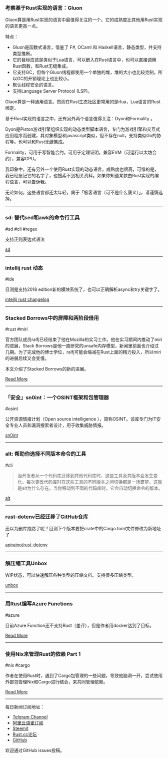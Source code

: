 ### 考察基于Rust实现的语言：Gluon

Gluon算是用Rust实现的语言中最值得关注的一个。它的成熟度比其他用Rust实现的语言更高一点。

特点：

- Gluon是函数式语言，借鉴了 F#, OCaml 和 Haskell语言，静态类型，并支持类型推断。
- 它的目标应该是类似于Lua语言，可以嵌入在Rust语言中，也可以直接调用Rust函数，和Rust无缝集成。
- 它支持GC，但每个Gluon线程都使用一个单独的堆，堆的大小也比较克制，所以GC的开销理论上也比较小。
- 默认线程安全的语言。
- 支持Language Server Protocol (LSP)。

Gluon算是一种通用语言。然而在Rust生态社区更常用的是rlua，Lua语言的Rust绑定。

基于Rust实现的语言之中，还有另外两个语言值得关注：Dyon和Formality 。

Dyon是Piston游戏引擎组织实现的动态类型脚本语言，专门为游戏引擎和交互式应用程序而创建，其对象模型和javascript类似，但不存在null，支持类似Go的协程等。也可以和Rust无缝集成。

Formality，可用于写智能合约，可用于定理证明，兼容EVM（可运行以太坊合约），兼容GPU。

我印象中，还有另外一个使用Rust实现的动态语言，成熟度也很高，可惜的是，我已经忘记它的名字了，也搜索不到相关资料。如果你知道某款由Rust实现的编程语言，可以告诉我。

无论如何，这些语言都还太年轻，属于「极客语言（可不是什么褒义）」，请谨慎选择。

---

### sd: 替代sed和awk的命令行工具

#sd #cli #regex

支持正则表达式语法

[sd](https://github.com/chmln/sd)

---

### intellij rust 动态

#ide

目测是支持2018 edition新的模块系统了，也可以正确解析async和try关键字了。

[intellij rust changelog](https://intellij-rust.github.io/2018/12/25/changelog-89.html)

---

### Stacked Borrows中的屏障和两阶段借用

#rust #miri

官方团队成员ralfj已经结束了他在Mozilla的实习工作。他在实习期间内推动了miri的进展，Stack Borrows是他一直研究的unsafe内存模型，新闻里前面也介绍过几期。为了完成他的博士学位，ralfj可能会缩减在Rust上面的精力投入，所以miri的进展后续又会变慢。

本文介绍了Stacked Borrows的新的进展。

[Read More](https://www.ralfj.de/blog/2018/12/26/stacked-borrows-barriers.html)

---

### 「安全」sn0int：一个OSINT框架和包管理器

#osint

公开资源情报计划（Open source intelligence ），简称OSINT。该库专门为IT安全专业人员和漏洞搜索者设计，用于收集威胁情报。

[sn0int](https://github.com/kpcyrd/sn0int)

---

### alt: 帮助你选择不同版本命令的工具

#cli

> 当开发者从一个代码库迁移到其他代码库时，这些工具及其版本会发生变化。每次更改代码库时在这些工具的不同版本之间切换都是一场噩梦。这就是alt为什么存在。当你移动到不同的代码库时，它会自动切换命令的版本。

[alt](https://github.com/dotboris/alt)

---

### rust-dotenv已经迁移了GitHub仓库

还以为删库跑路了呢？目测下个版本要把crate中的Cargo.toml文件修改为新地址了

[apiraino/rust-dotenv](https://github.com/apiraino/rust-dotenv/pull/1/files)

---

### 解压缩工具Unbox

WIP状态，可以快速解压各种类型的压缩文档。支持很多压缩类型。

[unbox](https://github.com/mitsuhiko/unbox)

---

### 用Rust编写Azure Functions

#azure

目前Azure Function还不支持Rust（差评），但是作者用docker达到了目标。

[Read More](https://robertohuertas.com/2018/12/22/azure-function-rust/)

---

### 使用Nix来管理Rust的依赖 Part 1

#nix #cargo

作者在使用Rust时，遇到了Cargo包管理的一些问题，导致他脑洞一开，尝试使用外部包管理Nix和Cargo进行结合，来共同管理依赖。

[Read More](https://www.hadean.com/blog/managing-rust-dependencies-with-nix-part-i)

---

每日新闻订阅地址：

- [Telgram Channel](https://t.me/rust_daily_news )
- [阿里云语雀订阅](https://www.yuque.com/chaosbot/rustnews)
- [Steemit](https://steemit.com/@blackanger)
- [Rust.cc论坛](https://rust.cc)
- [GitHub](https://github.com/RustStudy/rust_daily_news)

欢迎通过GitHub issues投稿。

